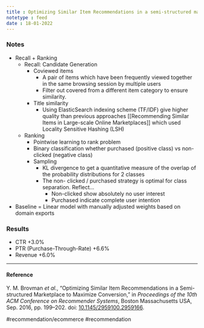 ```yaml
---
title : Optimizing Similar Item Recommendations in a semi-structured marketplace to maximize conversion
notetype : feed
date : 18-01-2022
---
```




### Notes
- Recall + Ranking
	- Recall: Candidate Generation
		- Coviewed items
			- A pair of items which have been frequently viewed together in the same browsing session by multiple users
			- Filter out covered from a different item category to ensure similarity.
		- Title similarity
			- Using ElasticSearch indexing scheme (TF/IDF) give higher quality than previous approaches [[Recommending Similar Items in Large-scale Online Marketplaces]] which used Locality Sensitive Hashing (LSH)
	- Ranking
		- Pointwise learning to rank problem
		-  Binary classification whether purchased (positive class) vs non-clicked (negative class)
		- Sampling
			- KL divergence to get a quantitative measure of the overlap of the probability distributions for 2 classes
			- The non- clicked / purchased strategy is optimal for class separation. Reflect…
				- Non-clicked show absolutely no user interest
				- Purchased indicate complete user intention
- Baseline = Linear model with manually adjusted weights based on domain exports



### Results
- CTR +3.0%
- PTR (Purchase-Through-Rate) +6.6%
- Revenue +6.0%


---

#### Reference

Y. M. Brovman _et al._, “Optimizing Similar Item Recommendations in a Semi-structured Marketplace to Maximize Conversion,” in _Proceedings of the 10th ACM Conference on Recommender Systems_, Boston Massachusetts USA, Sep. 2016, pp. 199–202. doi: [10.1145/2959100.2959166](https://doi.org/10.1145/2959100.2959166).


#recommendation/ecommerce #recommendation